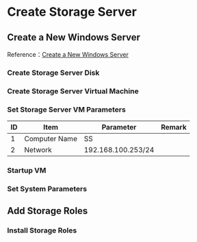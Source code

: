 # Create Storage Server
## Create a New Windows Server
Reference：[Create a New Windows Server](./03-create-domain-controller.md)
### Create Storage Server Disk

### Create Storage Server Virtual Machine

### Set Storage Server VM Parameters
| ID | Item | Parameter | Remark |
| --- | --- | --- | --- |
| 1 | Computer Name | SS | |
| 2 | Network | 192.168.100.253/24 | |
### Startup VM
### Set System Parameters

## Add Storage Roles
### Install Storage Roles